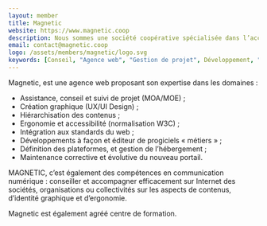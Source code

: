```yaml
---
layout: member
title: Magnetic
website: https://www.magnetic.coop
description: Nous sommes une société coopérative spécialisée dans l’accompagnement et le développement de sites web formidables, d’outils métier, d’applications mobile basés sur des technologies open source
email: contact@magnetic.coop
logo: /assets/members/magnetic/logo.svg
keywords: [Conseil, "Agence web", "Gestion de projet", Développement, "Développement web", "Transformation digitale", Drupal, WordPress, Typo3, E-commerce, UX-UI, "Organisme de formation", Symfony, Accessibilité]
---
```

Magnetic, est une agence web proposant son expertise dans les domaines :
* Assistance, conseil et suivi de projet (MOA/MOE) ;
* Création graphique (UX/UI Design) ;
* Hiérarchisation des contenus ;
* Ergonomie et accessibilité (normalisation W3C) ;
* Intégration aux standards du web ;
* Développements à façon et éditeur de progiciels « métiers » ;
* Définition des plateformes, et gestion de l’hébergement ;
* Maintenance corrective et évolutive du nouveau portail.

MAGNETIC, c’est également des compétences en communication numérique : conseiller et accompagner efficacement sur Internet des sociétés, organisations ou collectivités sur les aspects de contenus, d’identité graphique et d’ergonomie.

Magnetic est également agréé centre de formation.
